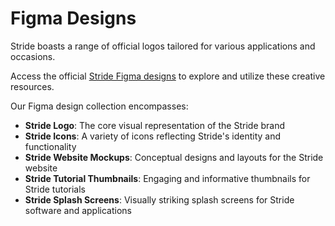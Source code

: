 # Figma Designs

Stride boasts a range of official logos tailored for various applications and occasions.

Access the official [Stride Figma designs](https://www.figma.com/file/LwUrbnxR1hVkO53R3yqpQT/STRIDE3D?type=design&node-id=126-192&mode=design) to explore and utilize these creative resources.

Our Figma design collection encompasses:

- **Stride Logo**: The core visual representation of the Stride brand
- **Stride Icons**: A variety of icons reflecting Stride's identity and functionality
- **Stride Website Mockups**: Conceptual designs and layouts for the Stride website
- **Stride Tutorial Thumbnails**: Engaging and informative thumbnails for Stride tutorials
- **Stride Splash Screens**: Visually striking splash screens for Stride software and applications